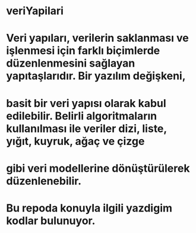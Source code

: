 # veriYapilari

# Veri yapıları, verilerin saklanması ve işlenmesi için farklı biçimlerde düzenlenmesini sağlayan yapıtaşlarıdır. Bir yazılım değişkeni, 
# basit bir veri yapısı olarak kabul edilebilir. Belirli algoritmaların kullanılması ile veriler dizi, liste, yığıt, kuyruk, ağaç ve çizge 
# gibi veri modellerine dönüştürülerek düzenlenebilir.

# Bu repoda konuyla ilgili yazdigim kodlar bulunuyor.
